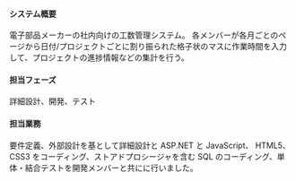 #### システム概要

電子部品メーカーの社内向けの工数管理システム。
各メンバーが各月ごとのページから日付/プロジェクトごとに割り振られた格子状のマスに作業時間を入力して、プロジェクトの進捗情報などの集計を行う。

#### 担当フェーズ

詳細設計、開発、テスト

#### 担当業務

要件定義、外部設計を基として詳細設計と ASP.NET と JavaScript、 HTML5、 CSS3 をコーディング、ストアドプロシージャを含む SQL のコーディング、単体・結合テストを開発メンバーと共にに行いました。
